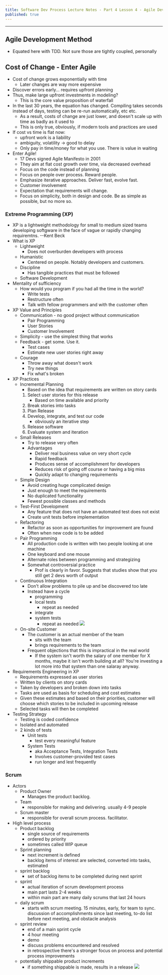 ```yaml
---
title: Software Dev Process Lecture Notes - Part 4 Lesson 4 - Agile Development Methods
published: true
---
```


***
## Agile Development Method
* Equated here with TDD.  Not sure those are tightly coupled, personally

## Cost of Change - Enter Agile
* Cost of change grows exponentially with time
	* Later changes are way more expensive
* Discover errors early... requires upfront planning
* Thus, make large upfront investments in modeling?
	* This is the core value proposition of waterfall
* In the last 30 years, the equation has changed.  Compiling takes seconds instead of days, testing can be re-run automatically, etc etc.
	* As a result, costs of change are just lower, and doesn't scale up with time as badly as it used to
	* This is only true, obviously, if modern tools and practices are used
* If cost vs time is flat now:
	* upfront work is a liability
	* ambiguity, volatility -> good to delay
	* Only pay in time/money for what you use.  There is value in waiting
* Enter Agile!
	* 17 Devs signed Agile Manifesto in 2001
	* They aim at flat cost growth over time, via decreased overhead
	* Focus on the code instead of planning
	* Focus on people over process.  Reward people.
	* Emphasize iterative approaches.  Deliver fast, evolve fast.
	* Customer involvement
	* Expectation that requirements will change.
	* Focus on simplicity, both in design and code.  Be as simple as possible, but no more so.

### Extreme Programming (XP)
* XP is a lightweight methodology for small to medium sized teams developing softgware in the face of vague or rapidly changing requiremtns.  --Kent Beck
* What is XP
	* Lightweight
		* Does not overburden developers with process
	* Humanistic
		* Centered on people.  Notably developers and customers.
	* Discipline
		* Has tangible practices that must be followed
	* Software Development
* Mentality of sufficiency
	* How would you program if you had all the time in the world?
		* Write tests
		* Restructure often
		* Talk with fellow programmers and with the customer often
* XP Value and Principles
	* Communication - no good project without communication
		* Pair Programming
		* User Stories
		* Customer Involvement
	* Simplicity - use the simplest thing that works
	* Feedback - get some.  Use it.
		* Test cases
		* Estimate new user stories right away
	* Courage
		* Throw away what doesn't work
		* Try new things
		* Fix what's broken
* XP Practices
	* Incremental Planning
		* Based on the idea that requirements are written on story cards
		1. Select user stories for this release
			* Based on time available and priority
		2. Break stories into tasks
		3. Plan Release
		4. Develop, integrate, and test our code
			* obviously an iterative step
		5. Release software
		6. Evaluate system and iteration
	* Small Releases
		* Try to release very often
		* Advantages
			* Deliver real business value on very short cycle
			* Rapid feedback
			* Produces sense of accomplishment for developers
			* Reduces risk of going off course or having a big miss
			* Quickly adapt to changing requirements
	* Simple Design
		* Avoid creating huge complicated design
		* Just enough to meet the requirements
		* No duplicated functionality
		* Fewest possible classes and methods
	* Test-First Development
		* Any feature that does not have an automated test does not exist
		* Create unit tests before implementation
	* Refactoring
		* Refactor as soon as opportunities for improvement are found
		* Often when new code is to be added
	* Pair Programming
		* All production code is written with two people looking at one machine
		* One keyboard and one mouse
		* Alternate roles between programming and strategizing
		* Somewhat controversial practice
			* Prof is clearly in favor.  Suggests that studies show that you still get 2 devs worth of output
	* Continuous Integration
		* Don't allow problems to pile up and be discovered too late
		* Instead have a cycle
			* programming
			* local tests
				* repeat as needed
			* integrate
			* system tests
				* repeat as needed
			![](../assets/content_images/omscs/sdp/p4l4_img1.png)
	* On-site Customer
		* The customer is an actual member of the team
			* sits with the team
			* brings requirements to the team
		* Frequent objections that this is impractical in the real world
			* If the system isn't worth the salary of one member for X months, maybe it isn't worth building at all?  You're investing a lot more into that system than one salaray anyway.
* Requirements Engineering in XP
	* Requirements expressed as user stories
	* Written by clients on story cards
	* Taken by developers and broken down into tasks
	* Tasks are used as basis for scheduling and cost estimates
	* Given these estimates and based on their priorities, customer will choose which stories to be included in upcoming release
	* Selected tasks will then be completed
* Testing Strategy
	* Testing is coded confidence
	* Isolated and automated
	* 2 kinds of tests
		* Unit tests
			* test every meaningful feature
		* System Tests
			* aka Acceptance Tests, Integration Tests
			* Involves customer-provided test cases
			* run longer and lest frequently

### Scrum
* Actors
	* Product Owner
		* Manages the product backlog.
	* Team
		* responsible for making and delivering.  usually 4-9 people
	* Scrum master
		* responsible for overall scrum process.  facilitator.
* High level process
	* Product backlog
		* single source of requirements
		* ordered by priority
		* sometimes called WIP queue
	* Sprint planning
		* next increment is defined
		* backlog items of interest are selected, converted into tasks, estimated
	* sprint backlog
		* set of backlog items to be completed during next sprint
	* sprint
		* actual iteration of scrum development process
		* main part lasts 2-4 weeks
		* within main part are many daily scrums that last 24 hours
	* daily scrum
		* starts with scrum meeting.  15 minutes, early, for team to sync.  discussion of accomplishments since last meeting, to-do list before next meeting, and obstacle analysis
	* sprint review
		* end of a main sprint cycle
		* 4 hour meeting
		* demo
		* discuss problems encountered and resolved
		* in retrospective there's a stronger focus on process and potential process improvements
	* potentially shippable product increments
		* if something shippable is made, results in a release
		![](../assets/content_images/omscs/sdp/p4l4_img2.png)